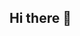 ## Hi there 👋

<!--
**Somge0410/Somge0410** is a ✨ _special_ ✨ repository because its `README.md` (this file) appears on your GitHub profile.

Here are some ideas to get you started:

- 🔭 I'm currently a Ph.D student in Mathematic at Bielefeld University
- 💬 Ask me about anything about Algebra 
-->
